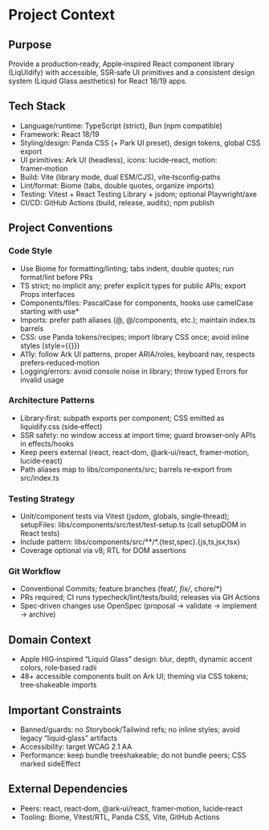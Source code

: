 # Project Context

## Purpose
Provide a production‑ready, Apple‑inspired React component library (LiqUIdify) with accessible, SSR‑safe UI primitives and a consistent design system (Liquid Glass aesthetics) for React 18/19 apps.

## Tech Stack
- Language/runtime: TypeScript (strict), Bun (npm compatible)
- Framework: React 18/19
- Styling/design: Panda CSS (+ Park UI preset), design tokens, global CSS export
- UI primitives: Ark UI (headless), icons: lucide‑react, motion: framer‑motion
- Build: Vite (library mode, dual ESM/CJS), vite‑tsconfig‑paths
- Lint/format: Biome (tabs, double quotes, organize imports)
- Testing: Vitest + React Testing Library + jsdom; optional Playwright/axe
- CI/CD: GitHub Actions (build, release, audits); npm publish

## Project Conventions

### Code Style
- Use Biome for formatting/linting; tabs indent, double quotes; run format/lint before PRs
- TS strict; no implicit any; prefer explicit types for public APIs; export Props interfaces
- Components/files: PascalCase for components, hooks use camelCase starting with use*
- Imports: prefer path aliases (@, @/components, etc.); maintain index.ts barrels
- CSS: use Panda tokens/recipes; import library CSS once; avoid inline styles (style={{}})
- A11y: follow Ark UI patterns, proper ARIA/roles, keyboard nav, respects prefers‑reduced‑motion
- Logging/errors: avoid console noise in library; throw typed Errors for invalid usage

### Architecture Patterns
- Library‑first: subpath exports per component; CSS emitted as liquidify.css (side‑effect)
- SSR safety: no window access at import time; guard browser‑only APIs in effects/hooks
- Keep peers external (react, react‑dom, @ark‑ui/react, framer‑motion, lucide‑react)
- Path aliases map to libs/components/src; barrels re‑export from src/index.ts

### Testing Strategy
- Unit/component tests via Vitest (jsdom, globals, single‑thread); setupFiles: libs/components/src/test/test‑setup.ts (call setupDOM in React tests)
- Include pattern: libs/components/src/**/*.{test,spec}.{js,ts,jsx,tsx}
- Coverage optional via v8; RTL for DOM assertions

### Git Workflow
- Conventional Commits; feature branches (feat/*, fix/*, chore/*)
- PRs required; CI runs typecheck/lint/tests/build; releases via GH Actions
- Spec‑driven changes use OpenSpec (proposal → validate → implement → archive)

## Domain Context
- Apple HIG‑inspired “Liquid Glass” design: blur, depth, dynamic accent colors, role‑based radii
- 48+ accessible components built on Ark UI; theming via CSS tokens; tree‑shakeable imports

## Important Constraints
- Banned/guards: no Storybook/Tailwind refs; no inline styles; avoid legacy “liquid‑glass” artifacts
- Accessibility: target WCAG 2.1 AA
- Performance: keep bundle treeshakeable; do not bundle peers; CSS marked sideEffect

## External Dependencies
- Peers: react, react‑dom, @ark‑ui/react, framer‑motion, lucide‑react
- Tooling: Biome, Vitest/RTL, Panda CSS, Vite, GitHub Actions